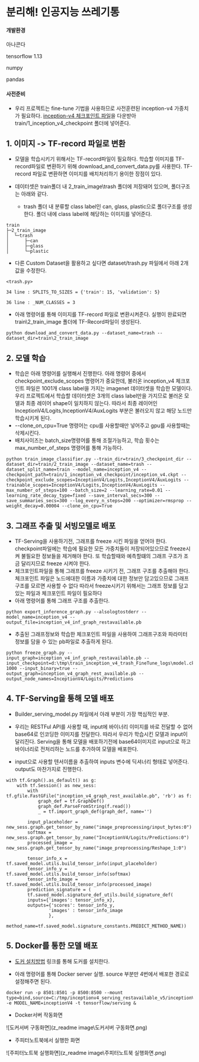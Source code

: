 # 분리해! 인공지능 쓰레기통



#### 개발환경

아나콘다

tensorflow 1.13

numpy

pandas



#### **사전준비**

- 우리 프로젝트는 fine-tune 기법을 사용하므로 사전훈련된 inception-v4 가중치가 필요하다. [inception-v4 체크포인트 파일](https://www.dropbox.com/s/k9az7m36gw4orqk/inception_v4.ckpt?dl=0)을 다운받아 train/1_inception_v4_checkpoint 폴더에 넣어준다.



## 1. 이미지 -> TF-record 파일로 변환

- 모델을 학습시키기 위해서는 TF-record파일이 필요하다. 학습할 이미지를 TF-record파일로 변환하기 위해 download_and_convert_data.py를 사용한다. TF-record 파일로 변환하면 이미지를 배치처리하기 용이한 장점이 있다.

- 데이터셋은 train폴더 내 2_train_image\trash 폴더에 저장돼어 있으며, 폴더구조는 아래와 같다.
  - trash 폴더 내 분류할 class label인 can, glass, plastic으로 폴더구조를 생성한다. 폴더 내에 class label에 해당하는 이미지를 넣어준다.

```
train  
├─2_train_image
│  └─trash
│      ├─can
│      ├─glass
│      └─plastic
```



- 다른 Custom Dataset을 활용하고 싶다면 dataset/trash.py 파일에서 아래 2개 값을 수정한다.

```
<trash.py>

34 line : SPLITS_TO_SIZES = {'train': 15, 'validation': 5}

36 line : _NUM_CLASSES = 3
```



- 아래 명령어를 통해 이미지를 TF-record 파일로 변환시켜준다. 실행이 완료되면 train\2_train_image 폴더에 TF-Record파일이 생성된다.

```
python download_and_convert_data.py --dataset_name=trash --dataset_dir=train\2_train_image
```



## 2. 모델 학습

- 학습은 아래 명령어를 실행해서 진행한다. 아래 명령어 중에서 checkpoint_exclude_scopes 명령어가 중요한데, 불러온 inception_v4 체크포인트 파일은 1001개 class label을 가지는 imagenet 데이터셋을 학습한 모델이다. 우리 프로젝트에서 학습할 데이터셋은 3개의 class label만을 가지므로  불러온 모델과 최종 레이어 shape이 일치하지 않는다. 따라서 최종 레이어인 InceptionV4/Logits,InceptionV4/AuxLogits 부분은 불러오지 않고 해당 노드만 학습시키게 된다.
- --clone_on_cpu=True 명령어는 cpu를 사용할때만 넣어주고 gpu를 사용할때는 삭제시킨다.
- 배치사이즈는 batch_size명령어를 통해 조절가능하고, 학습 횟수는 max_number_of_steps 명령어를 통해 가능하다.

```
python train_image_classifier.py --train_dir=train/3_checkpoint_dir --dataset_dir=train/2_train_image --dataset_name=trash --dataset_split_name=train --model_name=inception_v4 --checkpoint_path=train/1_inception_v4_checkpoint/inception_v4.ckpt --checkpoint_exclude_scopes=InceptionV4/Logits,InceptionV4/AuxLogits --trainable_scopes=InceptionV4/Logits,InceptionV4/AuxLogits --max_number_of_steps=100 --batch_size=2 --learning_rate=0.01 --learning_rate_decay_type=fixed --save_interval_secs=300 --save_summaries_secs=300 --log_every_n_steps=200 --optimizer=rmsprop --weight_decay=0.00004 --clone_on_cpu=True
```



## 3. 그래프 추출 및 서빙모델로 배포

- TF-Serving을 사용하기전, 그래프를 freeze 시킨 파일을 얻어야 한다. checkpoint파일에는 학습에 필요한 모든 가중치들이 저장되어있으므로 freeze시켜 불필요한 정보들을 제거해야 한다. 또 학습할때와 예측할떄의 그래프 구조가 조금 달리지므로 freeze 시켜야 한다.
- 체크포인트파일을 통해 그래프를 freeze 시키기 전, 그래프 구조를 추출해야 한다. 체크포인트 파일은 노드에대한 이름과 가중치에 대한 정보만 담고있으므로 그래프 구조를 모르면 사용할 수 없다 따라서 freeze시키기 위해서는 그래프 정보를 담고있는 파일과 체크포인트 파일이 필요하다
- 아래 명령어를 통해 그래프 구조를 추출한다.

```
python export_inference_graph.py --alsologtostderr --model_name=inception_v4 --output_file=inception_v4_inf_graph_restavailable.pb
```

- 추출된 그래프정보와 학습한 체크포인트 파일을 사용하여 그래프구조와 파라미터 정보를 담을 수 있는 pb파일로 추출하게 된다.

```
python freeze_graph.py --input_graph=inception_v4_inf_graph_restavailable.pb --input_checkpoint=d:\tmp\train_inception_v4_trash_FineTune_logs\model.ckpt-1000 --input_binary=true --output_graph=inception_v4_graph_rest_available.pb --output_node_names=InceptionV4/Logits/Predictions
```



## 4. TF-Serving을 통해 모델 배포

- Builder_serving_model.py 파일에서 아래 부분이 가장 핵심적인 부분.

- 우리는 RESTFul API를 사용할 때, input에 바이너리 이미지를 바로 전달할 수 없어 base64로 인코딩한 이미지를 전달한다. 따라서 우리가 학습시킨 모델과 input이 달리진다. Serving을 통해 모델을 배포하기전에 base64이미지르 input으로 하고 바이너리로 전처리하는 노드를 추가하여 모델을 배포한다.
- input으로 사용할 텐서이름을 추출하여 inputs 변수에 딕셔너리 형태로 넣어준다. output도 마찬가지로 진행한다.



```
with tf.Graph().as_default() as g:
    with tf.Session() as new_sess:
        with tf.gfile.FastGFile("inception_v4_graph_rest_available.pb", 'rb') as f:
            graph_def = tf.GraphDef()
            graph_def.ParseFromString(f.read())
            _ = tf.import_graph_def(graph_def, name='')
        
        input_placeholder = new_sess.graph.get_tensor_by_name("image_preprocessing/input_bytes:0")
        softmax = new_sess.graph.get_tensor_by_name("InceptionV4/Logits/Predictions:0")
        processed_image = new_sess.graph.get_tensor_by_name("image_preprocessing/Reshape_1:0")
        
        tensor_info_x = tf.saved_model.utils.build_tensor_info(input_placeholder)
        tensor_info_y = tf.saved_model.utils.build_tensor_info(softmax)
        tensor_info_image = tf.saved_model.utils.build_tensor_info(processed_image)
        prediction_signature = (
        tf.saved_model.signature_def_utils.build_signature_def(
        inputs={'images': tensor_info_x},
        outputs={'scores': tensor_info_y,
                'images' : tensor_info_image
                },
        method_name=tf.saved_model.signature_constants.PREDICT_METHOD_NAME))

```



## 5. Docker를 통한 모델 배포

- [도커 설치방법](https://github.com/woosangchul/serving/blob/master/tensorflow_serving/g3doc/docker.md) 링크를 통해 도커를 설치한다.

- 아래 명령어를 통해 Docker server 실행. source 부분만 4번에서 배포한 경로로 설정해주면 된다.

```
docker run -p 8501:8501 -p 8500:8500 --mount type=bind,source=C:/tmp/inceptionv4_serving_restavailable_v5/inceptionV4_v4_1000,target=/models/inceptionV4 -e MODEL_NAME=inceptionV4 -t tensorflow/serving &
```

- Docker서버 작동화면

![도커서버 구동화면](z_readme image\도커서버 구동화면.png)



- 주피터노트북에서 실행한 화면

![주피터노트북 실행화면](z_readme image\주피터노트북 실행화면.png)
